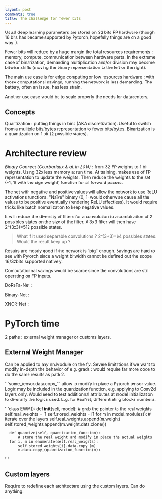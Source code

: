 ```yaml
---
layout: post
comments: true
title: The challenge for fewer bits
---
```


Usual deep learning parameters are stored on 32 bits FP hardware (though 16 bits has became supported by Pytorch, hopefully things are on a good way !).

Fewer bits will reduce by a huge margin the total resources requirements : memory, compute, communication between hardware parts. In the extreme case of binarization, demanding multiplication and/or division may become bitwise shifts (moving the binary representation to the left or the right).  

The main use case is for edge computing or low resources hardware : with those computational savings, running the network is less demanding. The battery, often an issue, has less strain.

Another use case would be to scale properly the needs for datacenters. 

## Concepts
Quantization : putting things in bins (AKA discretization). Useful to switch from a mulitple bits/bytes representation to fewer bits/bytes. Binarization is a quantization on 1 bit (2 possible states).

# Architecture review

*Binary Connect (Courbariaux & al. in 2015)* : from 32 FP weights to 1 bit weights. Using 32x less memory at run time. At training, makes use of FP representation to update the weights. Then reduce the weights to the set {-1, 1} with the sign(weight) function for all forward passes.

The set with negative and positive values will allow the network to use ReLU activations functions. "Naïve" binary (0, 1) would otherwise cause all the values to be positive eventually (rendering ReLU effectless). It would require tricks like batch normalization to keep negative values. 

It will reduce the diversity of filters for a convolution to a combination of 2 possibles states on the size of the filter. A 3x3 filter will then have 2^(3x3)=512 possible states.

> What if it used separable convolutions ? 2^(3+3)=64 possibles states. Would the result keep up ?

Results are mostly good if the network is "big" enough. Savings are hard to see with Pytorch since a weight bitwidth cannot be defined out the scope 16/32bits supported natively.

Computationnal savings would be scarce since the convolutions are still operating on FP inputs.  

DoReFa-Net :

Binary-Net :

XNOR-Net :

# PyTorch time

2 paths : external weight manager or customs layers.

## External Weight Manager
Can be applied to any nn.Module on the fly. Severe limitations if we want to modify in-depth the behavior of e.g. grads : would require far more code to do the same results as path 2.

'''some_tensor.data.copy_''' allow to modify in place a Pytorch tensor value.
Logic may be included in the quantization function, e.g. applying to Conv2d layers only. Would need to test additionnal attributes at model initialization to diversify the logics used. E.g. for ResNet, differentiating blocks numbers. 

'''class EWM():
      def __init__(self, model):
      	  # grab the pointer to the real weights
	  self.real_weights = []
	  self.stored_weights = []
	  for m in model.modules(): # iterate over the layers
	      self.real_weights.append(m.weight)
	      self.stored_weights.append(m.weight.data.clone())

      def quantize(self, quantization_function):
      	  # store the real weight and modify in place the actual weights
	  for i, m in enumerate(self.real_weights):
	      self.stored_weights[i].data.copy_(m)
	      m.data.copy_(quantization_function(m))
'''

## Custom layers
Require to redefine each architecture using the custom layers. Can do anything.


